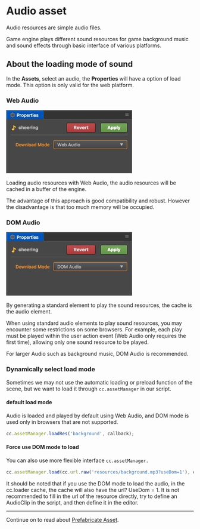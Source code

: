 # Audio asset

Audio resources are simple audio files.

Game engine plays different sound resources for game background music and sound effects through basic interface of various platforms.

## About the loading mode of sound

In the **Assets**, select an audio, the **Properties** will have a option of load mode. This option is only valid for the web platform.

### Web Audio

![web_audio.png](atlas/web_audio.png)

Loading audio resources with Web Audio, the audio resources will be cached in a buffer of the engine.

The advantage of this approach is good compatibility and robust. However the disadvantage is that too much memory will be occupied.

### DOM Audio

![dom_audio.png](atlas/dom_audio.png)

By generating a standard element to play the sound resources, the cache is the audio element.

When using standard audio elements to play sound resources, you may encounter some restrictions on some browsers. For example, each play must be played within the user action event (Web Audio only requires the first time), allowing only one sound resource to be played.

For larger Audio such as background music, DOM Audio is recommended.

### Dynamically select load mode

Sometimes we may not use the automatic loading or preload function of the scene, but we want to load it through `cc.assetManager` in our script.

#### default load mode

Audio is loaded and played by default using Web Audio, and DOM mode is used only in browsers that are not supported.

```js
cc.assetManager.loadRes('background', callback);
```

#### Force use DOM mode to load

You can also use more flexible interface `cc.assetManager.`

```js
cc.assetManager.load(cc.url.raw('resources/background.mp3?useDom=1'), callback);
```

It should be noted that if you use the DOM mode to load the audio, in the cc.loader cache, the cache will also have the url? UseDom = 1. It is not recommended to fill in the url of the resource directly, try to define an AudioClip in the script, and then define it in the editor.

<hr>

Continue on to read about [Prefabricate Asset](prefab.md).